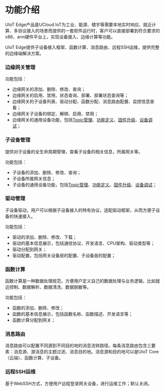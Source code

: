 # 功能介绍

UIoT Edge产品是UCloud IoT为工业、能源、楼宇等需要本地实时响应、就近计算、多协议接入的场景而提供的一套软件运行时，客户可以直接部署到符合要求的x86、arm硬件平台上，实现设备接入、边缘计算等功能。

UIoT Edge提供子设备接入框架、函数计算、消息路由、远程SSH运维，提供完整的边缘端解决方案。

### 边缘网关管理

功能包括：

- 边缘网关的添加、删除、修改、查询；
- 边缘网关的启用、禁用、状态查询、部署、部署状态查询等；
- 边缘网关的子设备列表、驱动分配、函数分配、消息路由配置、监控信息查看；
- 边缘网关子设备的绑定、解绑、启用、禁用；
- 边缘网关的通用设备功能，包括[Topic管理]()、[功能定义]()、[固件升级]()、[设备调试]()；

### 子设备管理

提供对子设备的全生命周期管理，查看子设备的相关信息，所属网关等。

功能包括：

- 子设备的添加、删除、修改、查询；
- 子设备所属网关信息；
- 子设备的通用设备功能，包括[Topic管理]()、[功能定义]()、[固件升级]()、[设备调试]()；

### 驱动管理

子设备驱动，用户可以根据子设备接入的特有协议，适配驱动框架，从而方便子设备的快速接入。

功能包括：

- 驱动的添加、删除、修改、下载；
- 驱动的基本信息展示，包括通信协议、开发语言、CPU架构、驱动类型等；
- 驱动分配到网关；
- 驱动配置，包括网关设备层的配置、子设备层的配置；

### 函数计算

函数计算是一种数据处理规范，方便用户定义自己的数据处理与业务逻辑，比如就近控制、数据解析、数据清洗、数据脱敏等。

功能包括：

- 函数的添加、删除、修改；
- 函数的基本信息展示，包括函数名称、函数描述、开发语言等；
- 函数计算分配到网关；

### 消息路由

消息路由可以配置不同源到不同目的地的消息流转路径。每条消息路由包含三要素：消息源、源消息的主题过滤、消息目的地。消息源和目的地可以是UIoT Core（云端）、函数计算、子设备。

### 远程SSH运维

基于WebSSH方式，方便用户远程登录网关设备，进行运维工作；默认关闭。
